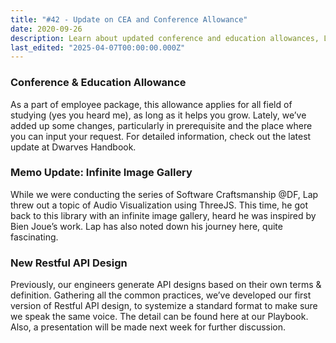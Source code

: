 ```yaml
---
title: "#42 - Update on CEA and Conference Allowance"
date: 2020-09-26
description: Learn about updated conference and education allowances, Lap’s infinite image gallery with ThreeJS, and the new standard Restful API design for consistent development.
last_edited: "2025-04-07T00:00:00.000Z"
---
```


### Conference & Education Allowance

As a part of employee package, this allowance applies for all field of studying (yes you heard me), as long as it helps you grow. Lately, we’ve added up some changes, particularly in prerequisite and the place where you can input your request. For detailed information, check out the latest update at Dwarves Handbook.

### Memo Update: Infinite Image Gallery

While we were conducting the series of Software Craftsmanship @DF, Lap threw out a topic of Audio Visualization using ThreeJS. This time, he got back to this library with an infinite image gallery, heard he was inspired by Bien Joue’s work. Lap has also noted down his journey here, quite fascinating.

### New Restful API Design

Previously, our engineers generate API designs based on their own terms & definition. Gathering all the common practices, we’ve developed our first version of Restful API design, to systemize a standard format to make sure we speak the same voice. The detail can be found here at our Playbook. Also, a presentation will be made next week for further discussion.
